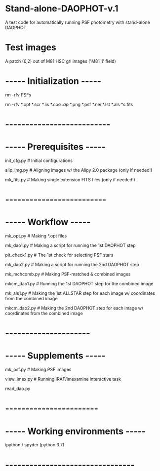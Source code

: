# Stand-alone-DAOPHOT-v.1
A test code for automatically running PSF photometry with stand-alone DAOPHOT

# Test images
A patch (6,2) out of M81 HSC gri images ('M81_1' field)

# ----- Initialization ----- #
rm -rfv PSFs

rm -rfv *.opt *.scr *.lis *.coo *.ap* *.png *.psf *.nei *.lst *.als *s.fits
# -------------------------- #

# ----- Prerequisites ----- #
init_cfg.py    # Initial configurations

alip_img.py    # Aligning images w/ the Alipy 2.0 package (only if needed!)

mk_fits.py    # Making single extension FITS files (only if needed!)
# ------------------------- #

# ----- Workflow ----- #
mk_opt.py    # Making *.opt files

mk_dao1.py    # Making a script for running the 1st DAOPHOT step

plt_check1.py    # The 1st check for selecting PSF stars

mk_dao2.py    # Making a script for running the 2nd DAOPHOT step

mk_mchcomb.py    # Making PSF-matched & combined images

mkcm_dao1.py    # Running the 1st DAOPHOT step for the combined image

mk_als1.py    # Making the 1st ALLSTAR step for each image w/ coordinates from the combined image

mkcm_dao2.py    # Making the 2nd DAOPHOT step for each image w/ coordinates from the combined image
# --------------------- #

# ----- Supplements ----- #
mk_psf.py    # Making PSF images

view_imex.py    # Running IRAF/imexamine interactive task

read_dao.py
# ----------------------- #

# ----- Working environments ----- #
ipython / spyder (python 3.7)
# -------------------------------- #
